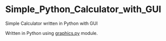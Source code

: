 # Simple_Python_Calculator_with_GUI
Simple Calculator written in Python with GUI

Written in Python using [graphics.py](https://pypi.org/project/graphics.py/) module.
